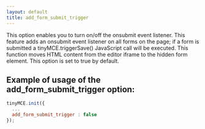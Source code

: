 ```yaml
---
layout: default
title: add_form_submit_trigger
---
```


This option enables you to turn on/off the onsubmit event listener. This feature adds an onsubmit event listener on all forms on the page; if a form is submitted a tinyMCE.triggerSave() JavaScript call will be executed. This function moves HTML content from the editor iframe to the hidden form element. This option is set to true by default.

## Example of usage of the add_form_submit_trigger option:

```js
tinyMCE.init({
  ...
  add_form_submit_trigger : false
});
```
